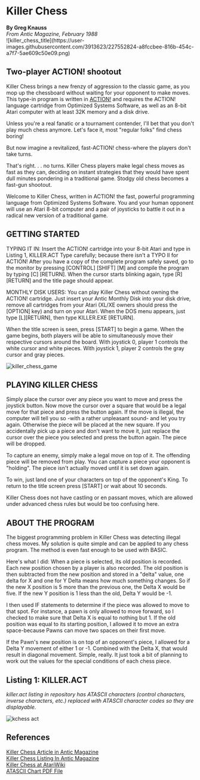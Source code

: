 <h1>Killer Chess</h1>
<strong>By Greg Knauss</strong></br>
<em>From Antic Magazine, February 1988</em>
</br>
![killer_chess_title](https://user-images.githubusercontent.com/3913623/227552824-a8fccbee-816b-454c-a7f7-5ae609c50e09.png)

<h2>Two-player ACTION! shootout</h2>
<p>Killer Chess brings a new frenzy of aggression to the classic game, as you mop up the chessboard without waiting for your opponent to make moves. This type-in program is written in <a href="http://www.atarimania.com/utility-atari-400-800-xl-xe-action_s10963.html">ACTION!</a> and requires the ACTION! language cartridge from Optimized Systems Software, as well as an 8-bit Atari computer with at least 32K memory and a disk drive.</p>

<p>Unless you're a real fanatic or a tournament contender, I'll bet that you don't play much chess anymore. Let's face it, most "regular folks" find chess boring!</p>

<p>But now imagine a revitalized, fast-ACTION! chess-where the players don't take turns.</p>

<p>That's right. . . no turns. Killer Chess players make legal chess moves as fast as they can, deciding on instant strategies that they would have spent dull minutes pondering in a traditional game. Stodgy old chess becomes a fast-gun shootout.</p>

<p>Welcome to Killer Chess, written in ACTION! the fast, powerful programming language from Optimized Systems Software. You and your human opponent will use an Atari 8-bit computer and a pair of joysticks to battle it out in a radical new version of a traditional game.</p>

<h2>GETTING STARTED</h2>
<p>TYPING IT IN: Insert the ACTION! cartridge into your 8-bit Atari and type in Listing 1, KILLER.ACT Type carefully; because there isn't a TYPO II for ACTION! After you have a copy of the complete program safely saved, go to the monitor by pressing [CONTROL] [SHIFT] [M] and compile the program by typing [C] [RETURN]. When the cursor starts blinking again, type [R] [RETURN] and the title page should appear.</p>

<p>MONTHLY DISK USERS: You can play Killer Chess without owning the ACTION! cartridge. Just insert your Antic Monthly Disk into your disk drive, remove all cartridges from your Atari (XL/XE owners should press the [OPTION] key) and turn on your Atari. When the DOS menu appears, just type [L][RETURN], then type KILLER.EXE [RETURN].</p>

<p>When the title screen is seen, press [START] to begin a game. When the game begins, both players will be able to simultaneously move their respective cursors around the board. With joystick 0, player 1 controls the white cursor and white pieces. With joystick 1, player 2 controls the gray cursor and gray pieces.</p>

![killer_chess_game](https://user-images.githubusercontent.com/3913623/227552934-563492d5-2548-49da-a6db-f3fd6bebabba.png)

<h2>PLAYING KILLER CHESS</h2>
<p>Simply place the cursor over any piece you want to move and press the joystick button. Now move the cursor over a square that would be a legal move for that piece and press the button again. If the move is illegal, the computer will tell you so -with a rather unpleasant sound- and let you try again. Otherwise the piece will be placed at the new square. If you accidentally pick up a piece and don't want to move it, just replace the cursor over the piece you selected and press the button again. The piece will be dropped.</p>

<p>To capture an enemy, simply make a legal move on top of it. The offending piece will be removed from play. You can capture a piece your opponent is "holding". The piece isn't actually moved until it is set down again.</p>

<p>To win, just land one of your characters on top of the opponent's King. To return to the title screen press [START] or wait about 10 seconds.</p>

<p>Killer Chess does not have castling or en passant moves, which are allowed under advanced chess rules but would be too confusing here.</p>

<h2>ABOUT THE PROGRAM</h2>
<p>The biggest programming problem in Killer Chess was detecting illegal chess moves. My solution is quite simple and can be applied to any chess program. The method is even fast enough to be used with BASIC.</p>

<p>Here's what I did: When a piece is selected, its old position is recorded. Each new position chosen by a player is also recorded. The old position is then subtracted from the new position and stored in a "delta" value, one delta for X and one for Y Delta means how much something changes. So if the new X position is 5 more than the previous one, the Delta X would be five. If the new Y position is 1 less than the old, Delta Y would be -1.</p>

<p>I then used IF statements to determine if the piece was allowed to move to that spot. For instance, a pawn is only allowed to move forward, so I checked to make sure that Delta X is equal to nothing but 1. If the old position was equal to its starting position, I allowed it to move an extra space-because Pawns can move two spaces on their first move.</p>

<p>If the Pawn's new position is on top of an opponent's piece, I allowed for a Delta Y movement of either 1 or -1. Combined with the Delta X, that would result in diagonal movement. Simple, really. It just took a bit of planning to work out the values for the special conditions of each chess piece.</p>

<h2>Listing 1: KILLER.ACT</h2>
<em>killer.act listing in repository has ATASCII characters (control characters, inverse characters, etc.) replaced with ATASCII character codes so they are displayable.</em></br>

![kchess act](https://user-images.githubusercontent.com/3913623/227076395-c7b36769-d04c-4360-8196-6e3fd0f88642.png)

<h2>References</h2>

<a href="https://archive.org/details/1988-02-anticmagazine/Antic_Vol_6-10_1988-02_Scanning_Images/page/n10/mode/1up?view=theater">Killer Chess Article in Antic Magazine</a></br>
<a href="https://archive.org/details/1988-02-anticmagazine/Antic_Vol_6-10_1988-02_Scanning_Images/page/n74/mode/1up?view=theater">Killer Chess Listing  In Antic Magazine</a></br>
<a href="https://atariwiki.org/wiki/Wiki.jsp?page=Killer%20Chess">Killer Chess at AtariWiki</a></br>
<a href="https://www.akk.org/~flo/ATASCII.pdf">ATASCII Chart PDF File</a></br>

